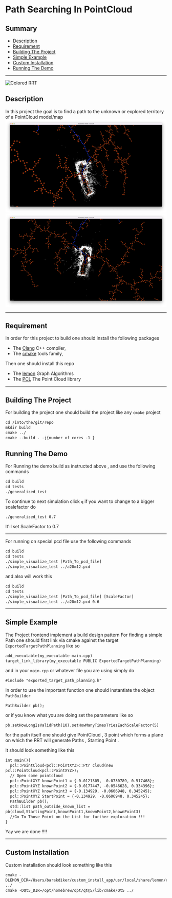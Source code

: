 

# Path Searching In PointCloud 

## Summary 

* [Description](#description)
* [Requirement](#requirement)
* [Building The Project](#building-the-project)
* [Simple Example](#simple-example)
* [Custom Installation](#custom-installation)
* [Running The Demo](#running-the-demo)
*****

![Colored RRT](pictures/PictureRRTColor.png)
## Description 

In this project the goal is to find a path to the unknown or explored 
territory of a PointCloud model/map
![No Color Picture](pictures/PictureRRT1.png)
![More No Color Picture](pictures/PictureRRT2.png)


*****
## Requirement
In order for this project to build one should install the following 
packages

* The [Clang](https://clang.llvm.org) C++ compiler,
* The [cmake](https://cmake.org) tools family,
 
Then one should install this repo

* The [lemon](https://lemon.cs.elte.hu/trac/lemon) Graph Algorithms
* The [PCL](https://pointclouds.org/downloads/) The Point Cloud library

*****
## Building The Project

For building the project one should build the 
project like any `cmake` project

``` 
cd /into/the/git/repo 
mkdir build
cmake ../
cmake --build . -j{number of cores -1 }
```

## Running The Demo 
For Running the demo build as instructed above , and use the following commands

```
cd build
cd tests
./generalized_test
```
To continue to next simulation click `q`
if you want to change to a bigger scalefactor do

``` 
./generalized_test 0.7
```
It'll set ScaleFactor to 0.7

*****
For running on special pcd file use the following commands

```
cd build
cd tests
./simple_visualize_test [Path_To_pcd_file]
./simple_visualize_test ../a20m12.pcd
```

and also will work this 

```
cd build
cd tests
./simple_visualize_test [Path_To_pcd_file] [ScaleFactor]
./simple_visualize_test ../a20m12.pcd 0.6
```


*****

## Simple Example

The Project frontend implement a build design pattern 
For finding a simple Path one should first link via cmake 
against the target `ExportedTargetPathPlanning` like so

``` 4d
add_executable(my_executable main.cpp)
target_link_library(my_executable PUBLIC ExportedTargetPathPlanning)
```
and in your `main.cpp` or whatever file you are using 
simply do 

``` 4d
#include "exported_target_path_planning.h"
```

In order to use the important function one should instantiate 
the object `PathBuilder`

``` 4d
PathBuilder pb();
```
or if you know what you are doing set the parameters like so 

``` 4d
pb.setHowLongIsValidPath(10).setHowManyTimesTriesEachScaleFactor(5)
```

for the path itself one should give PointCloud , 3 point which forms a 
plane on which the RRT will generate Paths , Starting Point .

It should look something like this

``` 4d
int main(){
  pcl::PointCloud<pcl::PointXYZ>::Ptr cloud(new pcl::PointCloud<pcl::PointXYZ>);
  // Open some pointcloud
  pcl::PointXYZ knownPoint1 = {-0.0121305, -0.0730789, 0.517468};
  pcl::PointXYZ knownPoint2 = {-0.0177447, -0.0546628, 0.334396};
  pcl::PointXYZ knownPoint3 = {-0.134929, -0.0606948, 0.345245};
  pcl::PointXYZ StartPoint = {-0.134929, -0.0606948, 0.345245};
  PathBuilder pb();
  std::list path_outside_known_list = pb(cloud,StartingPoint,knownPoint1,knownPoint2,knownPoint3)
  //Go To Those Point on the List for further exploration !!!
}
```
Yay we are done !!!!



*****

## Custom Installation 

Custom installation should look something like this
```
cmake -DLEMON_DIR=/Users/barakdiker/custom_install_app/usr/local/share/lemon/cmake ../
cmake -DQt5_DIR=/opt/homebrew/opt/qt@5/lib/cmake/Qt5 ../
```
